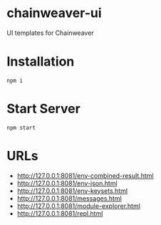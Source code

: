 # chainweaver-ui

UI templates for Chainweaver

# Installation

`npm i`

# Start Server

`npm start`

# URLs

- <http://127.0.0.1:8081/env-combined-result.html>
- <http://127.0.0.1:8081/env-json.html>
- <http://127.0.0.1:8081/env-keysets.html>
- <http://127.0.0.1:8081/messages.html>
- <http://127.0.0.1:8081/module-explorer.html>
- <http://127.0.0.1:8081/repl.html>
